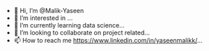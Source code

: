 - 👋 Hi, I’m @Malik-Yaseen
- 👀 I’m interested in ...
- 🌱 I’m currently learning data science...
- 💞️ I’m looking to collaborate on project related...
- 📫 How to reach me https://www.linkedin.com/in/yaseenmalikk/...

<!---
Malik-Yaseen/Malik-Yaseen is a ✨ special ✨ repository because its `README.md` (this file) appears on your GitHub profile.
You can click the Preview link to take a look at your changes.
--->
